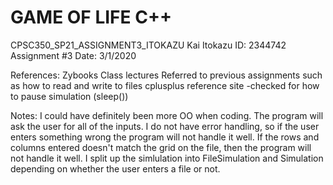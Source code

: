 # GAME OF LIFE C++
CPSC350_SP21_ASSIGNMENT3_ITOKAZU
Kai Itokazu
ID: 2344742
Assignment #3
Date: 3/1/2020

References:
Zybooks
Class lectures
Referred to previous assignments such as how to read and write to files
cplusplus reference site
-checked for how to pause simulation (sleep())

Notes:
I could have definitely been more OO when coding.
The program will ask the user for all of the inputs.
I do not have error handling, so if the user enters something wrong the program will not handle it well.
If the rows and columns entered doesn't match the grid on the file, then the program will not handle it well.
I split up the simlulation into FileSimulation and Simulation depending on whether the user enters a file or not.
